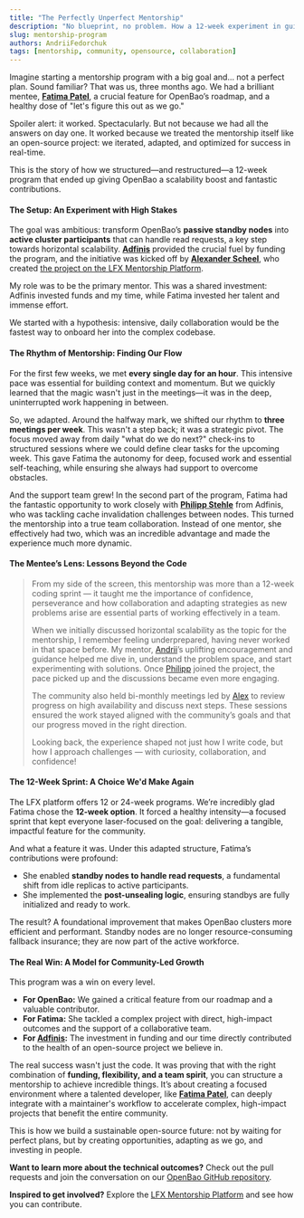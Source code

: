 ```yaml
---
title: "The Perfectly Unperfect Mentorship"
description: "No blueprint, no problem. How a 12-week experiment in guided chaos delivered a performance breakthrough."
slug: mentorship-program
authors: AndriiFedorchuk
tags: [mentorship, community, opensource, collaboration]
---
```


Imagine starting a mentorship program with a big goal and... not a perfect plan. Sound familiar? That was us, three months ago. We had a brilliant mentee, [**Fatima Patel**](https://github.com/fatima2003), a crucial feature for OpenBao’s roadmap, and a healthy dose of "let's figure this out as we go."

Spoiler alert: it worked. Spectacularly. But not because we had all the answers on day one. It worked because we treated the mentorship itself like an open-source project: we iterated, adapted, and optimized for success in real-time.

This is the story of how we structured—and restructured—a 12-week program that ended up giving OpenBao a scalability boost and fantastic contributions.

#### **The Setup: An Experiment with High Stakes**

The goal was ambitious: transform OpenBao’s **passive standby nodes** into **active cluster participants** that can handle read requests, a key step towards horizontal scalability. [**Adfinis**](https://www.adfinis.com/) provided the crucial fuel by funding the program, and the initiative was kicked off by [**Alexander Scheel**](https://github.com/cipherboy), who created [the project on the LFX Mentorship Platform](https://mentorship.lfx.linuxfoundation.org/project/d419da30-b718-435d-8673-6c1260307339).

My role was to be the primary mentor. This was a shared investment: Adfinis invested funds and my time, while Fatima invested her talent and immense effort.

We started with a hypothesis: intensive, daily collaboration would be the fastest way to onboard her into the complex codebase.

#### **The Rhythm of Mentorship: Finding Our Flow**

For the first few weeks, we met **every single day for an hour**. This intensive pace was essential for building context and momentum. But we quickly learned that the magic wasn't just in the meetings—it was in the deep, uninterrupted work happening in between.

So, we adapted. Around the halfway mark, we shifted our rhythm to **three meetings per week**. This wasn't a step back; it was a strategic pivot. The focus moved away from daily "what do we do next?" check-ins to structured sessions where we could define clear tasks for the upcoming week. This gave Fatima the autonomy for deep, focused work and essential self-teaching, while ensuring she always had support to overcome obstacles.

And the support team grew! In the second part of the program, Fatima had the fantastic opportunity to work closely with [**Philipp Stehle**](https://github.com/phil9909) from Adfinis, who was tackling cache invalidation challenges between nodes. This turned the mentorship into a true team collaboration. Instead of one mentor, she effectively had two, which was an incredible advantage and made the experience much more dynamic.

#### **The Mentee’s Lens: Lessons Beyond the Code**

>From my side of the screen, this mentorship was more than a 12-week coding sprint — it taught me the importance of confidence, perseverance and how collaboration and adapting strategies as new problems arise are essential parts of working effectively in a team.
>
>When we initially discussed horizontal scalability as the topic for the mentorship, I remember feeling underprepared, having never worked in that space before. My mentor, [Andrii](https://github.com/driif)’s uplifting encouragement and guidance helped me dive in, understand the problem space, and start experimenting with solutions. Once [Philipp](https://github.com/phil9909) joined the project, the pace picked up and the discussions became even more engaging.
>
>The community also held bi-monthly meetings led by [Alex](https://github.com/cipherboy) to review progress on high availability and discuss next steps. These sessions ensured the work stayed aligned with the community’s goals and that our progress moved in the right direction.
>
>Looking back, the experience shaped not just how I write code, but how I approach challenges — with curiosity, collaboration, and confidence!

#### **The 12-Week Sprint: A Choice We'd Make Again**

The LFX platform offers 12 or 24-week programs. We’re incredibly glad Fatima chose the **12-week option**. It forced a healthy intensity—a focused sprint that kept everyone laser-focused on the goal: delivering a tangible, impactful feature for the community.

And what a feature it was. Under this adapted structure, Fatima’s contributions were profound:
*   She enabled **standby nodes to handle read requests**, a fundamental shift from idle replicas to active participants.
*   She implemented the **post-unsealing logic**, ensuring standbys are fully initialized and ready to work.

The result? A foundational improvement that makes OpenBao clusters more efficient and performant. Standby nodes are no longer resource-consuming fallback insurance; they are now part of the active workforce.

#### **The Real Win: A Model for Community-Led Growth**

This program was a win on every level.
*   **For OpenBao:** We gained a critical feature from our roadmap and a valuable contributor.
*   **For Fatima:** She tackled a complex project with direct, high-impact outcomes and the support of a collaborative team.
*   **For [Adfinis](https://www.adfinis.com/):** The investment in funding and our time directly contributed to the health of an open-source project we believe in.

The real success wasn't just the code. It was proving that with the right combination of **funding, flexibility, and a team spirit**, you can structure a mentorship to achieve incredible things. It’s about creating a focused environment where a talented developer, like [**Fatima Patel**](https://github.com/fatima2003), can deeply integrate with a maintainer's workflow to accelerate complex, high-impact projects that benefit the entire community.

This is how we build a sustainable open-source future: not by waiting for perfect plans, but by creating opportunities, adapting as we go, and investing in people.

**Want to learn more about the technical outcomes?** Check out the pull requests and join the conversation on our [OpenBao GitHub repository](https://github.com/openbao/openbao).

**Inspired to get involved?** Explore the [LFX Mentorship Platform](https://mentorship.lfx.linuxfoundation.org/project/d419da30-b718-435d-8673-6c1260307339) and see how you can contribute.
